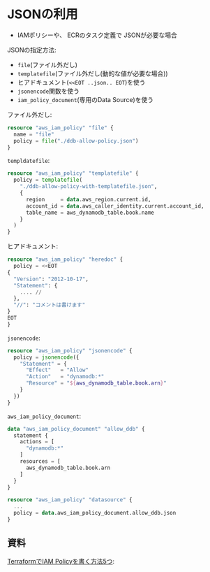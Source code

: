 # JSONの利用

- IAMポリシーや、 ECRのタスク定義で JSONが必要な場合

JSONの指定方法:

- `file`(ファイル外だし)
- `templatefile`(ファイル外だし(動的な値が必要な場合))
- ヒアドキュメント(`<<EOT ..json.. EOT`)を使う
- `jsonencode`関数を使う
- `iam_policy_document`(専用のData Source)を使う


ファイル外だし:

~~~tf
resource "aws_iam_policy" "file" {
  name = "file"
  policy = file("./ddb-allow-policy.json")
}
~~~

`templdatefile`:

~~~tf
resource "aws_iam_policy" "templatefile" {
  policy = templatefile(
    "./ddb-allow-policy-with-templatefile.json",
    {
      region     = data.aws_region.current.id,
      account_id = data.aws_caller_identity.current.account_id,
      table_name = aws_dynamodb_table.book.name
    }
  )
}
~~~ 

ヒアドキュメント:

~~~tf
resource "aws_iam_policy" "heredoc" {
  policy = <<EOT
{
  "Version": "2012-10-17",
  "Statement": {
    .... // 
  },
  "//": "コメントは書けます"
}
EOT
}
~~~


`jsonencode`:

~~~tf
resource "aws_iam_policy" "jsonencode" {
  policy = jsonencode({
    "Statement" = {
      "Effect"   = "Allow"
      "Action"   = "dynamodb:*"
      "Resource" = "${aws_dynamodb_table.book.arn}"
    }
  })
}
~~~

`aws_iam_policy_document`:

~~~tf
data "aws_iam_policy_document" "allow_ddb" {
  statement {
    actions = [
      "dynamodb:*"
    ]
    resources = [
      aws_dynamodb_table.book.arn
    ]
  }
}

resource "aws_iam_policy" "datasource" {
  ...
  policy = data.aws_iam_policy_document.allow_ddb.json
}
~~~

## 資料

[TerraformでIAM Policyを書く方法5つ](https://dev.classmethod.jp/articles/writing-iam-policy-with-terraform/):